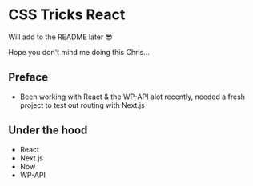 # CSS Tricks React

Will add to the README later 😎

Hope you don't mind me doing this Chris...

## Preface

- Been working with React & the WP-API alot recently, needed a fresh project to test out routing with Next.js

## Under the hood
- React
- Next.js
- Now
- WP-API
